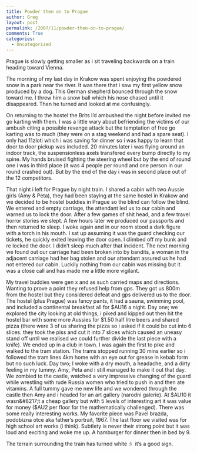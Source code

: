 ```yaml
---
title: Powder then on to Prague
author: Greg
layout: post
permalink: /2007/11/powder-then-on-to-prague/
comments: True
categories:
  - Uncategorized
---
```

Prague is slowly getting smaller as i sit traveling backwards on a train heading toward Vienna.

The morning of my last day in Krakow was spent enjoying the powdered snow in a park near the river. It was there that i saw my first yellow snow produced by a dog. This German shepherd bounced through the snow toward me. I threw him a snow ball which his nose chased until it disappeared. Then he turned and looked at me confusingly.

On returning to the hostel the Brits I&#8217;d ambushed the night before invited me go karting with them. I was a little wary about befriending the victims of our ambush citing a possible revenge attack but the temptation of free go karting was to much (they were on a stag weekend and had a spare seat). I only had 11zloti which i was saving for dinner so i was happy to learn that door to door pickup was included. 20 minutes later i was flying around an indoor track, the suspensionless axels transfered every bump directly to my spine. My hands bruised fighting the steering wheel but by the end of round one i was in third place (it was 4 people per round and one person in our round crashed out). But by the end of the day i was in second place out of the 12 competitors.

That night i left for Prague by night train. I shared a cabin with two Aussie girls (Amy & Peta), they had been staying at the same hostel in Krakow and we decided to be hostel buddies in Prague so the blind can follow the blind. We entered and empty carriage, the attendant led us to our cabin and warned us to lock the door. After a few games of shit head, and a few travel horror stories we slept. A few hours later we produced our passports and then returned to sleep. I woke again and in our room stood a dark figure with a torch in his mouth. I sat up assuming it was the guard checking our tickets, he quickly exited leaving the door open. I climbed off my bunk and re locked the door. I didn&#8217;t sleep much after that incident. The next morning we found out our carriage had been broken into by bandits, a woman in the adjacent carriage had her bag stolen and our attendant assured us he had not entered our cabin. Luckily nothing from our cabin was missing but it was a close call and has made me a little more vigilant.

My travel buddies were gen x and as such carried maps and directions. Wanting to prove a point they refused help from gps. They got us 800m from the hostel but they considered defeat and gps delivered us to the door. The hostel (plus Prague) was fancy pants, it had a sauna, swimming pool, and included a continental breakfast all for $AU16 a night. Day one; we explored the city looking at old things, i piked and kipped out then hit the hostel bar with some more Aussies for $1.50 half litre beers and shared pizza (there were 3 of us sharing the pizza so i asked if it could be cut into 6 slices. they took the piss and cut it into 7 slices which caused an uneasy stand off until we realised we could further divide the last piece with a knife). We ended up in a club in town. I was again the first to pike and walked to the tram station. The trams stopped running 30 mins earlier so i followed the tram lines 4km home with an eye out for grease in kebab form but no such luck. Day two; I woke with a dry mouth, a headache, and a dirty feeling in my tummy. Amy, Peta and i still managed to make it out that day. We zombied to the castle, watched a very impressive changing of the guard while wrestling with rude Russia women who tried to push in and then ate vitamins. A full tummy gave me new life and we wondered through the castle then Amy and i headed for an art gallery (narodni galerie). At $AU10 it wasn&#8217;t a cheap gallery but with 5 levels of interesting art it was value for money ($AU2 per floor for the mathematically challenged). There was some really interesting works. My favorite piece was Pavel brazda, podobizna otce aka father&#8217;s portrait, 1967. The last floor we visited was for high school art works (i think). Subtlety is never their strong point but it was loud and exciting and woke me up. A hamburger for dinner then in bed by 9.

The terrain surrounding the train has turned white <img src="http://gregology.net/wp-includes/images/smilies/simple-smile.png" alt=":)" class="wp-smiley" style="height: 1em; max-height: 1em;" /> it&#8217;s a good sign.